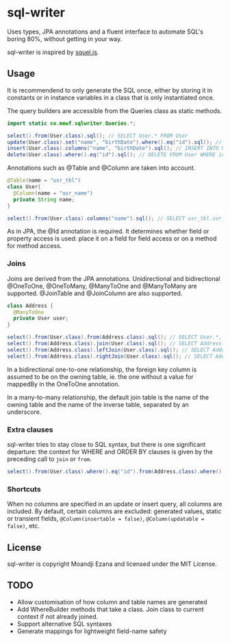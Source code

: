 # sql-writer

Uses types, JPA annotations and a fluent interface to automate SQL's boring 80%, without getting in your way.

sql-writer is inspired by [squel.js](http://hiddentao.github.io/squel/).


## Usage

It is recommendend to only generate the SQL once, either by storing it in constants or in instance variables in a class that is only instantiated once.

The query builders are accessible from the Queries class as static methods.

````java
import static co.mewf.sqlwriter.Queries.*;

select().from(User.class).sql(); // SELECT User.* FROM User
update(User.class).set("name", "birthDate").where().eq("id").sql(); // UPDATE User SET User.name = ?, User.birthDate = ? WHERE User.id = ?
insert(User.class).columns("name", "birthDate").sql(); // INSERT INTO User(name, birthDate) VALUES(?, ?)
delete(User.class).where().eq("id").sql(); // DELETE FROM User WHERE id = ?
````

Annotations such as @Table and @Column are taken into account.

````java
@Table(name = "usr_tbl")
class User{
  @Column(name = "usr_name")
  private String name;
}

select().from(User.class).columns("name").sql(); // SELECT usr_tbl.usr_name FROM usr_tbl
````

As in JPA, the @Id annotation is required. It determines whether field or property access is used: place it on a field for field access or on a method for method access.

### Joins

Joins are derived from the JPA annotations. Unidirectional and bidirectional @OneToOne, @OneToMany, @ManyToOne and @ManyToMany are supported. @JoinTable and @JoinColumn are also supported.

````java
class Address {
  @ManyToOne
  private User user;
}

select().from(User.class).from(Address.class).sql(); // SELECT User.*, Address.* FROM User INNER JOIN Address ON User.id = Address.user_id
select().from(Address.class).join(User.class).sql(); // SELECT Address.* FROM User INNER JOIN Address ON User.id = Address.user_id
select().from(Address.class).leftJoin(User.class).sql(); // SELECT Address.* FROM User LEFT JOIN Address ON User.id = Address.user_id
select().from(Address.class).rightJoin(User.class).sql(); // SELECT Address.* FROM User RIGHT JOIN Address ON User.id = Address.user_id
````

In a bidirectional one-to-one relationship, the foreign key column is assumed to be on the owning table, ie. the one without a value for mappedBy in the OneToOne annotation.

In a many-to-many relationship, the default join table is the name of the owning table and the name of the inverse table, separated by an underscore.

### Extra clauses

sql-writer tries to stay close to SQL syntax, but there is one significant departure: the context for WHERE and ORDER BY clauses is given by the preceding call to `join` or `from`.

````java
select().from(User.class).where().eq("id").from(Address.class).where().eq("street").sql(); // SELECT User.*, Address.* FROM User INNER JOIN Address ON User.id = Address.user_id WHERE User.id = ? AND Address.street = ?
````

### Shortcuts

When no columns are specified in an update or insert query, all columns are included. By default, certain columns are excluded: generated values, static or transient fields, `@Column(insertable = false)`, `@Column(updatable = false)`, etc.

## License

sql-writer is copyright Moandji Ezana and licensed under the MIT License.

## TODO

* Allow customisation of how column and table names are generated
* Add WhereBuilder methods that take a class. Join class to current context if not already joined.
* Support alternative SQL syntaxes
* Generate mappings for lightweight field-name safety

